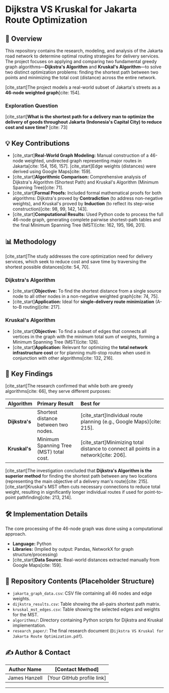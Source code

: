 # Dijkstra VS Kruskal for Jakarta Route Optimization

## 🌟 Overview

This repository contains the research, modeling, and analysis of the Jakarta road network to determine optimal routing strategies for delivery services. The project focuses on applying and comparing two fundamental greedy graph algorithms—**Dijkstra's Algorithm** and **Kruskal's Algorithm**—to solve two distinct optimization problems: finding the shortest path between two points and minimizing the total cost (distance) across the entire network.

[cite_start]The project models a real-world subset of Jakarta's streets as a **46-node weighted graph**[cite: 154].

### Exploration Question

[cite_start]**What is the shortest path for a delivery man to optimize the delivery of goods throughout Jakarta (Indonesia's Capital City) to reduce cost and save time?** [cite: 73]

## 💡 Key Contributions

* [cite_start]**Real-World Graph Modeling:** Manual construction of a 46-node weighted, undirected graph representing major routes in Jakarta[cite: 154, 156, 157]. [cite_start]Edge weights (distances) were derived using Google Maps[cite: 159].
* [cite_start]**Algorithmic Comparison:** Comprehensive analysis of Dijkstra's Algorithm (Shortest Path) and Kruskal's Algorithm (Minimum Spanning Tree)[cite: 71].
* [cite_start]**Formal Proofs:** Included formal mathematical proofs for both algorithms: Dijkstra's proved by **Contradiction** (to address non-negative weights), and Kruskal's proved by **Induction** (to reflect its step-wise construction)[cite: 98, 99, 142, 143].
* [cite_start]**Computational Results:** Used Python code to process the full 46-node graph, generating complete pairwise shortest-path tables and the final Minimum Spanning Tree (MST)[cite: 162, 195, 196, 201].

## 📊 Methodology

[cite_start]The study addresses the core optimization need for delivery services, which seek to reduce cost and save time by traversing the shortest possible distances[cite: 54, 70].

### Dijkstra's Algorithm
* [cite_start]**Objective:** To find the shortest distance from a single source node to all other nodes in a non-negative weighted graph[cite: 74, 75].
* [cite_start]**Application:** Ideal for **single-delivery route minimization** (A-to-B routing)[cite: 217].

### Kruskal's Algorithm
* [cite_start]**Objective:** To find a subset of edges that connects all vertices in the graph with the minimum total sum of weights, forming a Minimum Spanning Tree (MST)[cite: 126].
* [cite_start]**Application:** Relevant for optimizing the **total network infrastructure cost** or for planning multi-stop routes when used in conjunction with other algorithms[cite: 132, 216].

## 🧪 Key Findings

[cite_start]The research confirmed that while both are greedy algorithms[cite: 66], they serve different purposes:

| Algorithm | Primary Result | Best for |
| :--- | :--- | :--- |
| **Dijkstra's** | Shortest distance between two nodes. | [cite_start]Individual route planning (e.g., Google Maps)[cite: 215]. |
| **Kruskal's** | Minimum Spanning Tree (MST) total cost. | [cite_start]Minimizing total distance to connect all points in a network[cite: 206]. |

[cite_start]The investigation concluded that **Dijkstra's Algorithm is the superior method** for finding the shortest path between any two locations (representing the main objective of a delivery man's route)[cite: 215]. [cite_start]Kruskal's MST often cuts necessary connections to reduce total weight, resulting in significantly longer individual routes if used for point-to-point pathfinding[cite: 213, 214].

## 🛠️ Implementation Details

The core processing of the 46-node graph was done using a computational approach.

* **Language:** Python
* **Libraries:** (Implied by output: Pandas, NetworkX for graph structure/processing)
* [cite_start]**Data Source:** Real-world distances extracted manually from Google Maps[cite: 159].

## 🚀 Repository Contents (Placeholder Structure)

* `jakarta_graph_data.csv`: CSV file containing all 46 nodes and edge weights.
* `dijkstra_results.csv`: Table showing the all-pairs shortest path matrix.
* `kruskal_mst_edges.csv`: Table showing the selected edges and weights for the MST.
* `algorithms/`: Directory containing Python scripts for Dijkstra and Kruskal implementation.
* `research_paper/`: The final research document (`Dijkstra VS Kruskal for Jakarta Route Optimization.pdf`).

## ✍️ Author & Contact

**Author Name** | **[Contact Method]**
---|---
James Hanzell | [Your GitHub profile link]

---
